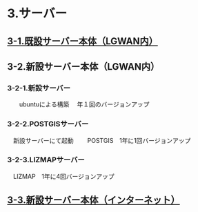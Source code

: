 # 3.サーバー  
## [3-1.既設サーバー本体（LGWAN内）](https://github.com/city-soja-chiiki/QGIS-3/blob/main/3-1.%E6%97%A2%E8%A8%AD%E3%82%B5%E3%83%BC%E3%83%90%E3%83%BC%E6%9C%AC%E4%BD%93%EF%BC%88LGWAN%E5%86%85%EF%BC%89.md) 

## 3-2.新設サーバー本体（LGWAN内）
### 3-2-1.新設サーバー
　　ubuntuによる構築
  　年１回のバージョンアップ
### 3-2-2.POSTGISサーバー  
　新設サーバーにて起動
　　POSTGIS　1年に1回バージョンアップ  
### 3-2-3.LIZMAPサーバー 
  　LIZMAP　1年に4回バージョンアップ 
  
## [3-3.新設サーバー本体（インターネット）  ](https://github.com/city-soja-chiiki/QGIS-3/blob/main/3-3.%E6%96%B0%E8%A8%AD%E3%82%B5%E3%83%BC%E3%83%90%E3%83%BC%E6%9C%AC%E4%BD%93%EF%BC%88%E3%82%A4%E3%83%B3%E3%82%BF%E3%83%BC%E3%83%8D%E3%83%83%E3%83%88%EF%BC%89%203-3-1.VPS%203-2-2.LIZMAP%E3%82%B5%E3%83%BC%E3%83%90%E3%83%BC.md)
